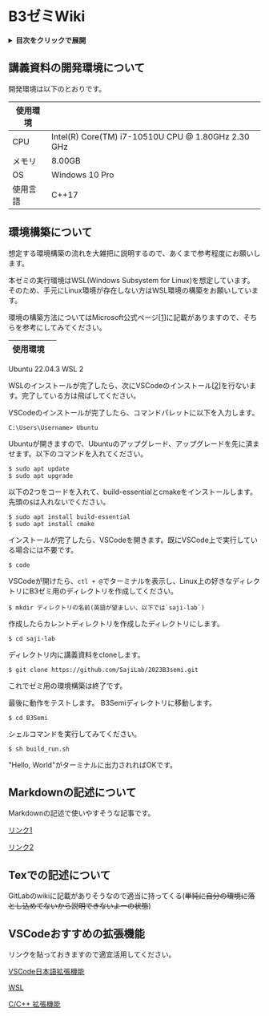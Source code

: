 # B3ゼミWiki

<details>
<summary> <b>目次をクリックで展開</b> </summary>
<div>

+ [講義資料の開発環境について](#anchor1)

+ [環境構築について](#anchor2)

+ [Markdownの記述について](#anchor3)

+ [TeXの記述について](#anchor4)
</dev>
</details>

<a id="anchor1"></a>

## 講義資料の開発環境について

開発環境は以下のとおりです。

| 使用環境 |  |
|------|-----|
|CPU |Intel(R) Core(TM) i7-10510U CPU @ 1.80GHz   2.30 GHz |
|メモリ|8.00GB|
|OS|Windows 10 Pro|
|使用言語| C++17|

<a id="anchor2"></a>

## 環境構築について

想定する環境構築の流れを大雑把に説明するので、あくまで参考程度にお願いします。

本ゼミの実行環境はWSL(Windows Subsystem for Linux)を想定しています。そのため、手元にLinux環境が存在しない方はWSL環境の構築をお願いしています。

環境の構築方法についてはMicrosoft公式ページ\[[1]\]に記載がありますので、そちらを参考にしてみてください。

[1]: https://learn.microsoft.com/ja-jp/windows/wsl/setup/environment

|使用環境||
|-|-|
Ubuntu 22.04.3
WSL 2


WSLのインストールが完了したら、次にVSCodeのインストール\[[2]\]を行ないます。完了している方は飛ばしてください。

[2]: https://code.visualstudio.com/download

VSCodeのインストールが完了したら、コマンドパレットに以下を入力します。
```
C:\Users\Username> Ubuntu
```

Ubuntuが開きますので、Ubuntuのアップグレード、アップグレードを先に済ませます。以下のコマンドを入れてください。

```
$ sudo apt update
$ sudo apt upgrade 
```


以下の2つをコードを入れて、build-essentialとcmakeをインストールします。先頭の`$`は入れないでください。

```
$ sudo apt install build-essential
$ sudo apt install cmake
```

インストールが完了したら、VSCodeを開きます。既にVSCode上で実行している場合には不要です。
```
$ code
```
VSCodeが開けたら、`ctl + @`でターミナルを表示し、Linux上の好きなディレクトリにB3ゼミ用のディレクトリを作成してください。

```
$ mkdir ディレクトリの名前(英語が望ましい、以下では`saji-lab`)
```

作成したらカレントディレクトリを作成したディレクトリにします。
```
$ cd saji-lab
```

ディレクトリ内に講義資料をcloneします。
```
$ git clone https://github.com/SajiLab/2023B3semi.git
```

これでゼミ用の環境構築は終了です。

最後に動作をテストします。
B3Semiディレクトリに移動します。

```
$ cd B3Semi
```

シェルコマンドを実行してみてください。

```
$ sh build_run.sh
```


"Hello, World"がターミナルに出力されればOKです。

<a id="anchor3"></a>

## Markdownの記述について

Markdownの記述で使いやすそうな記事です。

[リンク1](https://qiita.com/toyokky/items/47a5a56c20ad99e1784c)

[リンク2](https://qiita.com/kamorits/items/6f342da395ad57468ae3)

<a id="anchor4"></a>

## Texでの記述について
GitLabのwikiに記載がありそうなので適当に持ってくる(~~単純に自分の環境に落とし込めてないから説明できないよーの状態~~)

## VSCodeおすすめの拡張機能

リンクを貼っておきますので適宜活用してください。

[VSCode日本語拡張機能](https://marketplace.visualstudio.com/items?itemName=MS-CEINTL.vscode-language-pack-ja)

[WSL](https://marketplace.visualstudio.com/items?itemName=ms-vscode-remote.remote-wsl)

[C/C++ 拡張機能](https://marketplace.visualstudio.com/items?itemName=ms-vscode.cpptools-extension-pack)








